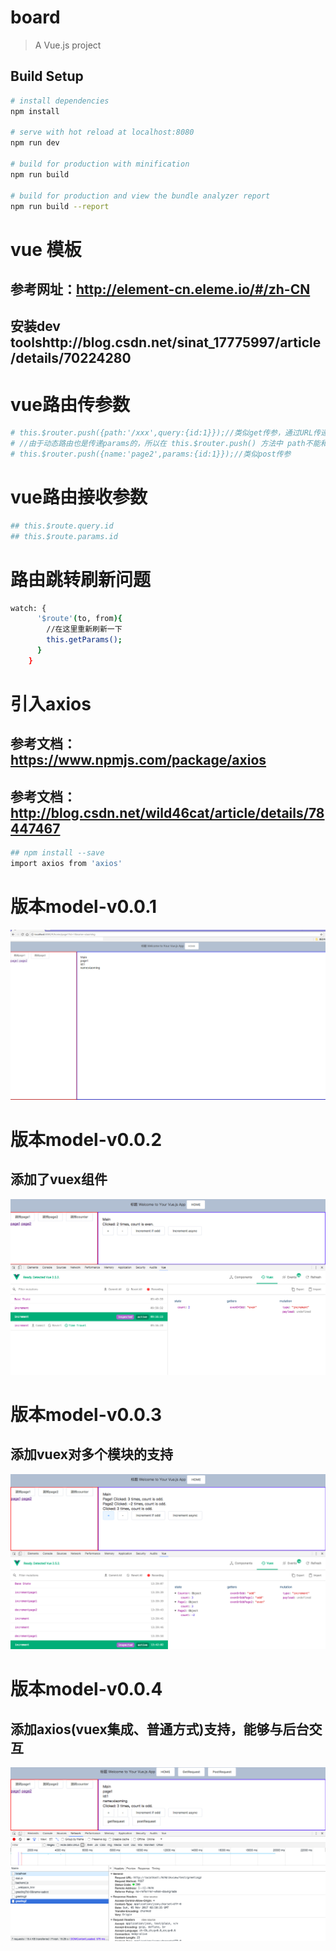 # board

> A Vue.js project

## Build Setup

``` bash
# install dependencies
npm install

# serve with hot reload at localhost:8080
npm run dev

# build for production with minification
npm run build

# build for production and view the bundle analyzer report
npm run build --report
```

# vue 模板
## 参考网址：http://element-cn.eleme.io/#/zh-CN
## 安装dev toolshttp://blog.csdn.net/sinat_17775997/article/details/70224280

# vue路由传参数
``` bash
# this.$router.push({path:'/xxx',query:{id:1}});//类似get传参，通过URL传递参数
# //由于动态路由也是传递params的，所以在 this.$router.push() 方法中 path不能和params一起使用，否则params将无效。需要用name来指定页面。
# this.$router.push({name:'page2',params:{id:1}});//类似post传参
```
# vue路由接收参数
``` bash
## this.$route.query.id
## this.$route.params.id
```

# 路由跳转刷新问题
``` bash
watch: {
      '$route'(to, from){
        //在这里重新刷新一下
        this.getParams();
      }
    }
```

# 引入axios
## 参考文档：https://www.npmjs.com/package/axios
## 参考文档：http://blog.csdn.net/wild46cat/article/details/78447467
``` bash
## npm install --save
import axios from 'axios'
```

# 版本model-v0.0.1
![Image text](./githubpic/model-v0.0.1.png)

# 版本model-v0.0.2
## 添加了vuex组件
![Image text](./githubpic/model-v0.0.2.png)

# 版本model-v0.0.3
## 添加vuex对多个模块的支持
![Image text](./githubpic/model-v0.0.3.png)

# 版本model-v0.0.4
## 添加axios(vuex集成、普通方式)支持，能够与后台交互
![Image text](./githubpic/model-v0.0.4.png)



